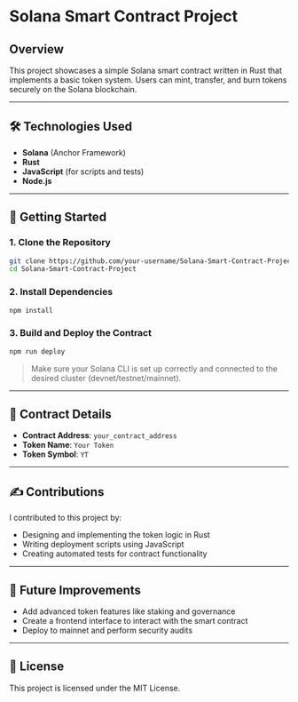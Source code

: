 # Solana Smart Contract Project

## Overview

This project showcases a simple Solana smart contract written in Rust that implements a basic token system. Users can mint, transfer, and burn tokens securely on the Solana blockchain.

---

## 🛠 Technologies Used

- **Solana** (Anchor Framework)
- **Rust**
- **JavaScript** (for scripts and tests)
- **Node.js**

---

## 🚀 Getting Started

### 1. Clone the Repository

```bash
git clone https://github.com/your-username/Solana-Smart-Contract-Project.git
cd Solana-Smart-Contract-Project
```

### 2. Install Dependencies

```bash
npm install
```

### 3. Build and Deploy the Contract

```bash
npm run deploy
```

> Make sure your Solana CLI is set up correctly and connected to the desired cluster (devnet/testnet/mainnet).

---

## 📜 Contract Details

- **Contract Address**: `your_contract_address`
- **Token Name**: `Your Token`
- **Token Symbol**: `YT`

---

## ✍️ Contributions

I contributed to this project by:
- Designing and implementing the token logic in Rust
- Writing deployment scripts using JavaScript
- Creating automated tests for contract functionality

---

## 🚧 Future Improvements

- Add advanced token features like staking and governance
- Create a frontend interface to interact with the smart contract
- Deploy to mainnet and perform security audits

---

## 📄 License

This project is licensed under the MIT License.
